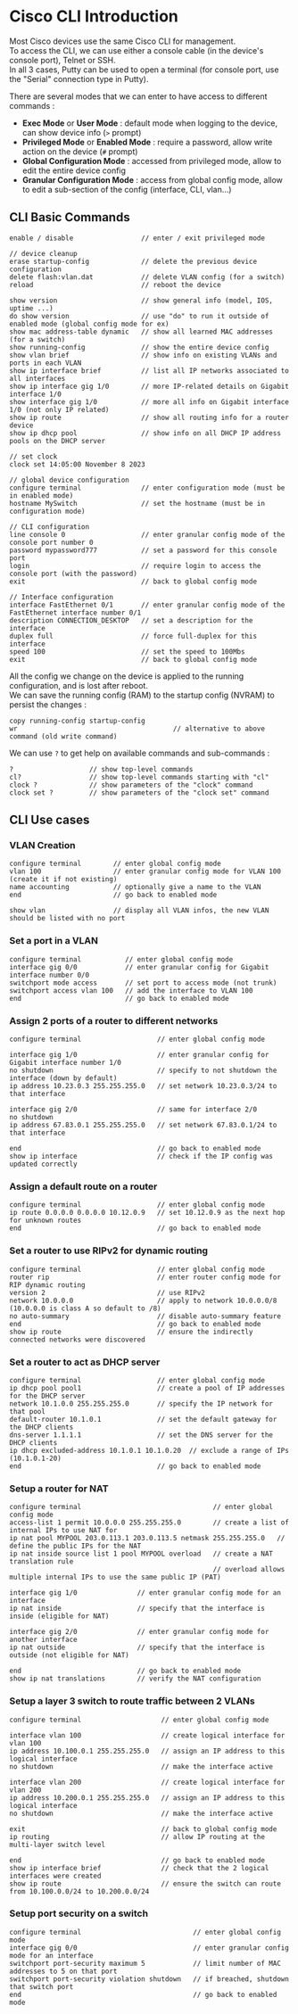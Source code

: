 
# Cisco CLI Introduction

Most Cisco devices use the same Cisco CLI for management.  
To access the CLI, we can use either a console cable (in the device's console port), Telnet or SSH.  
In all 3 cases, Putty can be used to open a terminal (for console port, use the "Serial" connection type in Putty).

There are several modes that we can enter to have access to different commands :
- **Exec Mode** or **User Mode** : default mode when logging to the device, can show device info (`>` prompt)
- **Privileged Mode** or **Enabled Mode** : require a password, allow write action on the device (`#` prompt)
- **Global Configuration Mode** : accessed from privileged mode, allow to edit the entire device config
- **Granular Configuration Mode** : access from global config mode, allow to edit a sub-section of the config (interface, CLI, vlan...)


## CLI Basic Commands

```commandline
enable / disable                 // enter / exit privileged mode

// device cleanup
erase startup-config             // delete the previous device configuration
delete flash:vlan.dat            // delete VLAN config (for a switch)
reload                           // reboot the device

show version                     // show general info (model, IOS, uptime ...)
do show version                  // use "do" to run it outside of enabled mode (global config mode for ex)
show mac address-table dynamic   // show all learned MAC addresses (for a switch)
show running-config              // show the entire device config
show vlan brief                  // show info on existing VLANs and ports in each VLAN
show ip interface brief          // list all IP networks associated to all interfaces
show ip interface gig 1/0        // more IP-related details on Gigabit interface 1/0
show interface gig 1/0           // more all info on Gigabit interface 1/0 (not only IP related)
show ip route                    // show all routing info for a router device
show ip dhcp pool                // show info on all DHCP IP address pools on the DHCP server

// set clock
clock set 14:05:00 November 8 2023

// global device configuration
configure terminal               // enter configuration mode (must be in enabled mode)
hostname MySwitch                // set the hostname (must be in configuration mode)

// CLI configuration
line console 0                   // enter granular config mode of the console port number 0
password mypassword777           // set a password for this console port
login                            // require login to access the console port (with the password)
exit                             // back to global config mode

// Interface configuration
interface FastEthernet 0/1       // enter granular config mode of the FastEthernet interface number 0/1
description CONNECTION_DESKTOP   // set a description for the interface
duplex full                      // force full-duplex for this interface
speed 100                        // set the speed to 100Mbs
exit                             // back to global config mode
```

All the config we change on the device is applied to the running configuration, and is lost after reboot.  
We can save the running config (RAM) to the startup config (NVRAM) to persist the changes :

```commandline
copy running-config startup-config
wr                                       // alternative to above command (old write command)
```

We can use `?` to get help on available commands and sub-commands :

```commandline
?                   // show top-level commands
cl?                 // show top-level commands starting with "cl"
clock ?             // show parameters of the "clock" command
clock set ?         // show parameters of the "clock set" command
```

## CLI Use cases

### VLAN Creation

```commandline
configure terminal        // enter global config mode
vlan 100                  // enter granular config mode for VLAN 100 (create it if not existing)
name accounting           // optionally give a name to the VLAN
end                       // go back to enabled mode

show vlan                 // display all VLAN infos, the new VLAN should be listed with no port
```

### Set a port in a VLAN

```commandline
configure terminal           // enter global config mode
interface gig 0/0            // enter granular config for Gigabit interface number 0/0
switchport mode access       // set port to access mode (not trunk)
switchport access vlan 100   // add the interface to VLAN 100
end                          // go back to enabled mode
```

### Assign 2 ports of a router to different networks

```commandline
configure terminal                   // enter global config mode

interface gig 1/0                    // enter granular config for Gigabit interface number 1/0
no shutdown                          // specify to not shutdown the interface (down by default)
ip address 10.23.0.3 255.255.255.0   // set network 10.23.0.3/24 to that interface

interface gig 2/0                    // same for interface 2/0
no shutdown
ip address 67.83.0.1 255.255.255.0   // set network 67.83.0.1/24 to that interface

end                                  // go back to enabled mode
show ip interface                    // check if the IP config was updated correctly
```

### Assign a default route on a router

```commandline
configure terminal                   // enter global config mode
ip route 0.0.0.0 0.0.0.0 10.12.0.9   // set 10.12.0.9 as the next hop for unknown routes 
end                                  // go back to enabled mode
```

### Set a router to use RIPv2 for dynamic routing

```commandline
configure terminal                   // enter global config mode
router rip                           // enter router config mode for RIP dynamic routing
version 2                            // use RIPv2
network 10.0.0.0                     // apply to network 10.0.0.0/8 (10.0.0.0 is class A so default to /8)
no auto-summary                      // disable auto-summary feature
end                                  // go back to enabled mode
show ip route                        // ensure the indirectly connected networks were discovered
```

### Set a router to act as DHCP server

```commandline
configure terminal                   // enter global config mode
ip dhcp pool pool1                   // create a pool of IP addresses for the DHCP server
network 10.1.0.0 255.255.255.0       // specify the IP network for that pool
default-router 10.1.0.1              // set the default gateway for the DHCP clients
dns-server 1.1.1.1                   // set the DNS server for the DHCP clients
ip dhcp excluded-address 10.1.0.1 10.1.0.20  // exclude a range of IPs (10.1.0.1-20)
end                                  // go back to enabled mode
```

### Setup a router for NAT

```commandline
configure terminal                                 // enter global config mode
access-list 1 permit 10.0.0.0 255.255.255.0        // create a list of internal IPs to use NAT for
ip nat pool MYPOOL 203.0.113.1 203.0.113.5 netmask 255.255.255.0   // define the public IPs for the NAT
ip nat inside source list 1 pool MYPOOL overload   // create a NAT translation rule
                                                   // overload allows multiple internal IPs to use the same public IP (PAT)

interface gig 1/0               // enter granular config mode for an interface
ip nat inside                   // specify that the interface is inside (eligible for NAT)

interface gig 2/0               // enter granular config mode for another interface
ip nat outside                  // specify that the interface is outside (not eligible for NAT)

end                             // go back to enabled mode
show ip nat translations        // verify the NAT configuration
```

### Setup a layer 3 switch to route traffic between 2 VLANs

```commandline
configure terminal                    // enter global config mode

interface vlan 100                    // create logical interface for vlan 100
ip address 10.100.0.1 255.255.255.0   // assign an IP address to this logical interface
no shutdown                           // make the interface active

interface vlan 200                    // create logical interface for vlan 200
ip address 10.200.0.1 255.255.255.0   // assign an IP address to this logical interface
no shutdown                           // make the interface active

exit                                  // back to global config mode
ip routing                            // allow IP routing at the multi-layer switch level

end                                   // go back to enabled mode
show ip interface brief               // check that the 2 logical interfaces were created
show ip route                         // ensure the switch can route from 10.100.0.0/24 to 10.200.0.0/24
```

### Setup port security on a switch

```commandline
configure terminal                            // enter global config mode
interface gig 0/0                             // enter granular config mode for an interface
switchport port-security maximum 5            // limit number of MAC addresses to 5 on that port
switchport port-security violation shutdown   // if breached, shutdown that switch port
end                                           // go back to enabled mode
```
